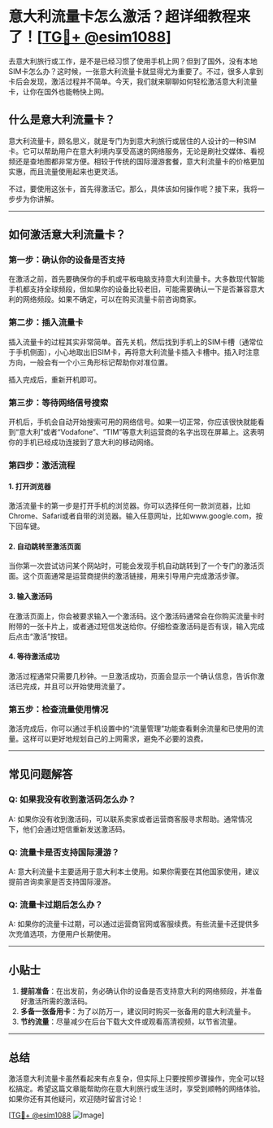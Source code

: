 # 意大利流量卡怎么激活？超详细教程来了！[[TG💪+ @esim1088](https://t.me/s/esim1088)]

去意大利旅行或工作，是不是已经习惯了使用手机上网？但到了国外，没有本地SIM卡怎么办？这时候，一张意大利流量卡就显得尤为重要了。不过，很多人拿到卡后会发现，激活过程并不简单。今天，我们就来聊聊如何轻松激活意大利流量卡，让你在国外也能畅快上网。

## 什么是意大利流量卡？

意大利流量卡，顾名思义，就是专门为到意大利旅行或居住的人设计的一种SIM卡。它可以帮助用户在意大利境内享受高速的网络服务，无论是刷社交媒体、看视频还是查地图都非常方便。相较于传统的国际漫游套餐，意大利流量卡的价格更加实惠，而且流量使用起来也更灵活。

不过，要使用这张卡，首先得激活它。那么，具体该如何操作呢？接下来，我将一步步为你讲解。

---

## 如何激活意大利流量卡？

### 第一步：确认你的设备是否支持

在激活之前，首先要确保你的手机或平板电脑支持意大利流量卡。大多数现代智能手机都支持全球频段，但如果你的设备比较老旧，可能需要确认一下是否兼容意大利的网络频段。如果不确定，可以在购买流量卡前咨询商家。

### 第二步：插入流量卡

插入流量卡的过程其实非常简单。首先关机，然后找到手机上的SIM卡槽（通常位于手机侧面），小心地取出旧SIM卡，再将意大利流量卡插入卡槽中。插入时注意方向，一般会有一个小三角形标记帮助你对准位置。

插入完成后，重新开机即可。

### 第三步：等待网络信号搜索

开机后，手机会自动开始搜索可用的网络信号。如果一切正常，你应该很快就能看到“意大利”或者“Vodafone”、“TIM”等意大利运营商的名字出现在屏幕上。这表明你的手机已经成功连接到了意大利的移动网络。

### 第四步：激活流程

#### 1. 打开浏览器

激活流量卡的第一步是打开手机的浏览器。你可以选择任何一款浏览器，比如Chrome、Safari或者自带的浏览器。输入任意网址，比如www.google.com，按下回车键。

#### 2. 自动跳转至激活页面

当你第一次尝试访问某个网站时，可能会发现手机自动跳转到了一个专门的激活页面。这个页面通常是运营商提供的激活链接，用来引导用户完成激活步骤。

#### 3. 输入激活码

在激活页面上，你会被要求输入一个激活码。这个激活码通常会在你购买流量卡时附带的一张卡片上，或者通过短信发送给你。仔细检查激活码是否有误，输入完成后点击“激活”按钮。

#### 4. 等待激活成功

激活过程通常只需要几秒钟。一旦激活成功，页面会显示一个确认信息，告诉你激活已完成，并且可以开始使用流量了。

### 第五步：检查流量使用情况

激活完成后，你可以通过手机设置中的“流量管理”功能查看剩余流量和已使用的流量。这样可以更好地规划自己的上网需求，避免不必要的浪费。

---

## 常见问题解答

### Q: 如果我没有收到激活码怎么办？
A: 如果你没有收到激活码，可以联系卖家或者运营商客服寻求帮助。通常情况下，他们会通过短信重新发送激活码。

### Q: 流量卡是否支持国际漫游？
A: 意大利流量卡主要适用于意大利本土使用。如果你需要在其他国家使用，建议提前咨询卖家是否支持国际漫游。

### Q: 流量卡过期后怎么办？
A: 如果你的流量卡过期，可以通过运营商官网或客服续费。有些流量卡还提供多次充值选项，方便用户长期使用。

---

## 小贴士

1. **提前准备**：在出发前，务必确认你的设备是否支持意大利的网络频段，并准备好激活所需的激活码。
2. **多备一张备用卡**：为了以防万一，建议同时购买一张备用的意大利流量卡。
3. **节约流量**：尽量减少在后台下载大文件或观看高清视频，以节省流量。

---

## 总结

激活意大利流量卡虽然看起来有点复杂，但实际上只要按照步骤操作，完全可以轻松搞定。希望这篇文章能帮助你在意大利旅行或生活时，享受到顺畅的网络体验。如果你还有其他疑问，欢迎随时留言讨论！

[[TG💪+ @esim1088](https://t.me/s/esim1088) ![Image](https://i.postimg.cc/4NQfJmqS/Snipaste-2025-05-13-00-14-12.png)]